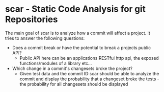 # scar - Static Code Analysis for git Repositories

The main goal of scar is to analyze how a commit will affect a project. It tries to answer the following questions:

* Does a commit break or have the potential to break a projects public API?
  * Public API here can be an applications RESTful http api, the exposed functions/modules of a library etc...
* Which change in a commit's changesets broke the project?
  * Given test data and the commit ID scar should be able to analyze the commit and display the probability that a changeset broke the tests - the probability for all changesets should be displayed

